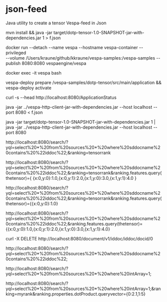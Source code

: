 # json-feed
Java utility to create a tensor Vespa-feed in Json

mvn install && java -jar target/dotp-tensor-1.0-SNAPSHOT-jar-with-dependencies.jar 1 > f.json

docker run --detach --name vespa --hostname vespa-container --privileged \
  --volume /Users/kraune/github/kkraune/vespa-samples:/vespa-samples --publish 8080:8080 vespaengine/vespa

docker exec -it vespa bash

vespa-deploy prepare /vespa-samples/dotp-tensor/src/main/application && vespa-deploy activate

curl -s --head http://localhost:8080/ApplicationStatus

java -jar ../vespa-http-client-jar-with-dependencies.jar --host localhost --port 8080 < f.json

java -jar target/dotp-tensor-1.0-SNAPSHOT-jar-with-dependencies.jar 1 | \
  java -jar ../vespa-http-client-jar-with-dependencies.jar --host localhost --port 8080

http://localhost:8080/search/?yql=select%20*%20from%20sources%20*%20where%20sddocname%20contains%20%22iddoc%22;&ranking=tensorrank

http://localhost:8080/search/?yql=select%20*%20from%20sources%20*%20where%20sddocname%20contains%20%22iddoc%22;&ranking=tensorrank&ranking.features.query(thetensor)={ {x:0,y:0}:1.0,{x:0,y:1}:2.0,{x:1,y:0}:3.0,{x:1,y:1}:4.0 }

http://localhost:8080/search/?yql=select%20*%20from%20sources%20*%20where%20sddocname%20contains%20%22iddoc%22;&ranking=tensorrank&ranking.features.query(thetensor)={{x:0,y:0}:1.0}

http://localhost:8080/search/?yql=select%20*%20from%20sources%20*%20where%20sddocname%20contains%20%22iddoc%22;&ranking.features.query(thetensor)={{x:0,y:0}:1.0,{x:0,y:1}:2.0,{x:1,y:0}:3.0,{x:1,y:1}:4.0}

curl -X DELETE http://localhost:8080/document/v1/iddoc/iddoc/docid/0

http://localhost:8080/search/?yql=select%20*%20from%20sources%20*%20where%20sddocname%20contains%20%22iddoc%22;

http://localhost:8080/search/?yql=select%20*%20from%20sources%20*%20where%20intArray=1;

http://localhost:8080/search/?yql=select%20*%20from%20sources%20*%20where%20intArray=1;&ranking=myrank&ranking.properties.dotProduct.queryvector={0:2.1,1:5}
